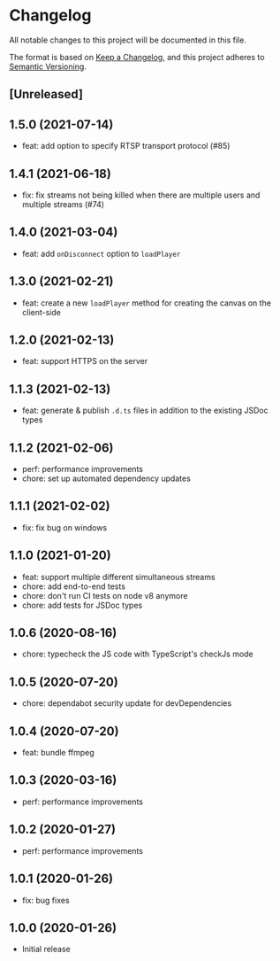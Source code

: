 # Changelog

All notable changes to this project will be documented in this file.

The format is based on [Keep a Changelog](https://keepachangelog.com/en/1.0.0/),
and this project adheres to [Semantic Versioning](https://semver.org/spec/v2.0.0.html).

## [Unreleased]

## 1.5.0 (2021-07-14)

- feat: add option to specify RTSP transport protocol (#85)

## 1.4.1 (2021-06-18)

- fix: fix streams not being killed when there are multiple users and multiple streams (#74)

## 1.4.0 (2021-03-04)

- feat: add `onDisconnect` option to `loadPlayer`

## 1.3.0 (2021-02-21)

- feat: create a new `loadPlayer` method for creating the canvas on the client-side

## 1.2.0 (2021-02-13)

- feat: support HTTPS on the server

## 1.1.3 (2021-02-13)

- feat: generate & publish `.d.ts` files in addition to the existing JSDoc types

## 1.1.2 (2021-02-06)

- perf: performance improvements
- chore: set up automated dependency updates

## 1.1.1 (2021-02-02)

- fix: fix bug on windows

## 1.1.0 (2021-01-20)

- feat: support multiple different simultaneous streams
- chore: add end-to-end tests
- chore: don't run CI tests on node v8 anymore
- chore: add tests for JSDoc types

## 1.0.6 (2020-08-16)

- chore: typecheck the JS code with TypeScript's checkJs mode

## 1.0.5 (2020-07-20)

- chore: dependabot security update for devDependencies

## 1.0.4 (2020-07-20)

- feat: bundle ffmpeg

## 1.0.3 (2020-03-16)

- perf: performance improvements

## 1.0.2 (2020-01-27)

- perf: performance improvements

## 1.0.1 (2020-01-26)

- fix: bug fixes

## 1.0.0 (2020-01-26)

- Initial release

